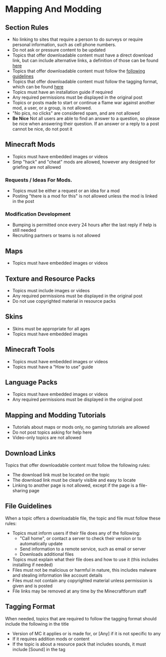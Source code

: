 # Mapping And Modding

## Section Rules

* No linking to sites that require a person to do surveys or require personal information, such as cell phone numbers.
* Do not ask or pressure content to be updated
* Topics that offer downloadable content must have a direct download link, but can include alternative links, a definition of those can be found [here](#mapping_and_modding:download_links)
* Topics that offer downloadable content must follow the [following guidelines](#mapping-and-modding:upload-guidelines) 
* Topics that offer downloadable content must follow the tagging format, which can be found [here](#mapping-and-modding:tagging-format)
* Topics must have an installation guide if required
* Any required permissions must be displayed in the original post
* Topics or posts made to start or continue a flame war against another mod, a user, or a group, is not allowed.
* "No pics, no clicks" are considered spam, and are not allowed
* __Be Nice__
  Not all users are able to find an answer to a question, so please be nice when answering their question. If an answer 
  or a reply to a post cannot be nice, do not post it

## Minecraft Mods

* Topics must have embedded images or videos
* Smp "hack" and "cheat" mods are allowed, however any designed for griefing are not allowed

### Requests / Ideas For Mods.

* Topics must be either a request or an idea for a mod
* Posting "there is a mod for this" is not allowed unless the mod is linked in the post

### Modification Development

* Bumping is permitted once every 24 hours after the last reply if help is still needed
* Recruiting partners or teams is not allowed

## Maps

* Topics must have embedded images or videos

## Texture and Resource Packs

* Topics must include images or videos
* Any required permissions must be displayed in the original post
* Do not use copyrighted material in resource packs

## Skins

* Skins must be appropriate for all ages
* Topics must have embedded images

## Minecraft Tools

* Topics must have embedded images or videos
* Topics must have a "How to use" guide

## Language Packs

* Topics must have embedded images or videos
* Any required permissions must be displayed in the original post

## Mapping and Modding Tutorials

* Tutorials about maps or mods only, no gaming tutorials are allowed
* Do not post topics asking for help here
* Video-only topics are not allowed

## Download Links

Topics that offer downloadable content must follow the following rules:
  * The download link must be located on the topic
  * The download link must be clearly visible and easy to locate
  * Linking to another page is not allowed, except if the page is a file-sharing page
  
## File Guidelines

When a topic offers a downloadable file, the topic and file must follow these rules:

  * Topics must inform users if their file does any of the following:
    - "Call home", or contact a server to check their version or to automatically update
    - Send information to a remote service, such as email or server
    - Downloads additional files
  * Topics must explain what their file does and how to use it (this includes installing if needed)
  * Files must not be malicious or harmful in nature, this includes malware and stealing information like account details
  * Files must not contain any copyrighted material unless permission is given and is posted
  * File links may be removed at any time by the Minecraftforum staff
  
## Tagging Format

When needed, topics that are required to follow the tagging format should include the following in the title

 * Version of MC it applies or is made for, or [Any] if it is not specific to any 
 * If it requires addition mods or content
 * If the topic is about a resource pack that includes sounds, it must include [Sound] in the tag